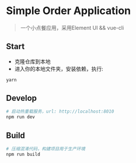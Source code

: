 # Simple Order Application

> 一个小点餐应用，采用Element UI && vue-cli

## Start

 - 克隆仓库到本地
 - 进入你的本地文件夹，安装依赖，执行:

``` bash
yarn
```

## Develop

``` bash
# 启动热重载服务，url: http://localhost:8010
npm run dev
```

## Build

``` bash
# 压缩混淆代码，构建项目用于生产环境
npm run build
```
